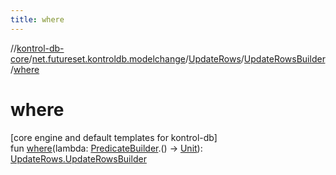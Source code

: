```yaml
---
title: where
---
```

//[kontrol-db-core](../../../../index.html)/[net.futureset.kontroldb.modelchange](../../index.html)/[UpdateRows](../index.html)/[UpdateRowsBuilder](index.html)/[where](where.html)



# where



[core engine and default templates for kontrol-db]\
fun [where](where.html)(lambda: [PredicateBuilder](../../-predicate-builder/index.html).() -&gt; [Unit](https://kotlinlang.org/api/latest/jvm/stdlib/kotlin/-unit/index.html)): [UpdateRows.UpdateRowsBuilder](index.html)




